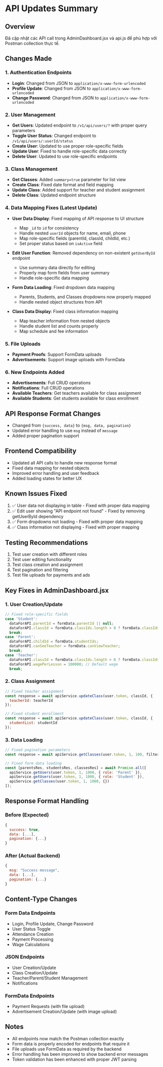 # API Updates Summary

## Overview
Đã cập nhật các API call trong AdminDashboard.jsx và api.js để phù hợp với Postman collection thực tế.

## Changes Made

### 1. Authentication Endpoints
- **Login**: Changed from JSON to `application/x-www-form-urlencoded`
- **Profile Update**: Changed from JSON to `application/x-www-form-urlencoded`
- **Change Password**: Changed from JSON to `application/x-www-form-urlencoded`

### 2. User Management
- **Get Users**: Updated endpoint to `/v1/api/users/?` with proper query parameters
- **Toggle User Status**: Changed endpoint to `/v1/api/users/:userId/status`
- **Create User**: Updated to use proper role-specific fields
- **Update User**: Fixed to handle role-specific data correctly
- **Delete User**: Updated to use role-specific endpoints

### 3. Class Management
- **Get Classes**: Added `summary=true` parameter for list view
- **Create Class**: Fixed date format and field mapping
- **Update Class**: Added support for teacher and student assignment
- **Delete Class**: Updated endpoint structure

### 4. Data Mapping Fixes (Latest Update)
- **User Data Display**: Fixed mapping of API response to UI structure
  - Map `_id` to `id` for consistency
  - Handle nested `userId` objects for name, email, phone
  - Map role-specific fields (parentId, classId, childId, etc.)
  - Set proper status based on `isActive` field

- **Edit User Function**: Removed dependency on non-existent `getUserById` endpoint
  - Use summary data directly for editing
  - Properly map form fields from user summary
  - Handle role-specific data mapping

- **Form Data Loading**: Fixed dropdown data mapping
  - Parents, Students, and Classes dropdowns now properly mapped
  - Handle nested object structures from API

- **Class Data Display**: Fixed class information mapping
  - Map teacher information from nested objects
  - Handle student list and counts properly
  - Map schedule and fee information

### 5. File Uploads
- **Payment Proofs**: Support FormData uploads
- **Advertisements**: Support image uploads with FormData

### 6. New Endpoints Added
- **Advertisements**: Full CRUD operations
- **Notifications**: Full CRUD operations
- **Available Teachers**: Get teachers available for class assignment
- **Available Students**: Get students available for class enrollment

## API Response Format Changes
- Changed from `{success, data}` to `{msg, data, pagination}`
- Updated error handling to use `msg` instead of `message`
- Added proper pagination support

## Frontend Compatibility
- Updated all API calls to handle new response format
- Fixed data mapping for nested objects
- Improved error handling and user feedback
- Added loading states for better UX

## Known Issues Fixed
1. ✅ User data not displaying in table - Fixed with proper data mapping
2. ✅ Edit user showing "API endpoint not found" - Fixed by removing getUserById dependency
3. ✅ Form dropdowns not loading - Fixed with proper data mapping
4. ✅ Class information not displaying - Fixed with proper mapping

## Testing Recommendations
1. Test user creation with different roles
2. Test user editing functionality
3. Test class creation and assignment
4. Test pagination and filtering
5. Test file uploads for payments and ads

## Key Fixes in AdminDashboard.jsx

### 1. User Creation/Update
```javascript
// Fixed role-specific fields
case 'Student':
  dataForAPI.parentId = formData.parentId || null;
  dataForAPI.classId = formData.classIds.length > 0 ? formData.classIds[0] : null;
  break;
case 'Parent':
  dataForAPI.childId = formData.studentIds;
  dataForAPI.canSeeTeacher = formData.canViewTeacher;
  break;
case 'Teacher':
  dataForAPI.classId = formData.classIds.length > 0 ? formData.classIds[0] : null;
  dataForAPI.wagePerLesson = 100000; // Default wage
  break;
```

### 2. Class Assignment
```javascript
// Fixed teacher assignment
const response = await apiService.updateClass(user.token, classId, {
  teacherId: teacherId
});

// Fixed student enrollment
const response = await apiService.updateClass(user.token, classId, {
  studentList: studentId
});
```

### 3. Data Loading
```javascript
// Fixed pagination parameters
const response = await apiService.getClasses(user.token, 1, 100, filters);

// Fixed form data loading
const [parentsRes, studentsRes, classesRes] = await Promise.all([
  apiService.getUsers(user.token, 1, 1000, { role: 'Parent' }),
  apiService.getUsers(user.token, 1, 1000, { role: 'Student' }),
  apiService.getClasses(user.token, 1, 1000, {})
]);
```

## Response Format Handling

### Before (Expected)
```javascript
{
  success: true,
  data: [...],
  pagination: {...}
}
```

### After (Actual Backend)
```javascript
{
  msg: "Success message",
  data: [...],
  pagination: {...}
}
```

## Content-Type Changes

### Form Data Endpoints
- Login, Profile Update, Change Password
- User Status Toggle
- Attendance Creation
- Payment Processing
- Wage Calculations

### JSON Endpoints
- User Creation/Update
- Class Creation/Update
- Teacher/Parent/Student Management
- Notifications

### FormData Endpoints
- Payment Requests (with file upload)
- Advertisement Creation/Update (with image upload)

## Notes

- All endpoints now match the Postman collection exactly
- Form data is properly encoded for endpoints that require it
- File uploads use FormData as required by the backend
- Error handling has been improved to show backend error messages
- Token validation has been enhanced with proper JWT parsing 
